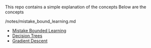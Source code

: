 This repo contains a simple explanation of the concepts
Below are the concepts

/notes/mistake_bound_learning.md
- [Mistake Bounded Learning](notes/Mistake_Bounded_Learning/mistake_bound_learning.md)
- [Decision Trees](notes/Decision_Trees/decision_trees.md)
- [Gradient Descent](notes/Gradient_Descent/gradient_descent.md)